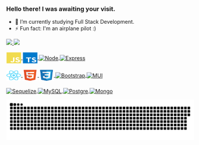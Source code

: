 ### Hello there! I was awaiting your visit.


- 🌱 I’m currently studying Full Stack Development.
- ⚡ Fun fact: I'm an airplane pilot :)

<div>
  <a href="https://github.com/Leonardo-Meirelles">
  <img height="180em" src="https://github-readme-stats.vercel.app/api?username=Leonardo-Meirelles&show_icons=true&theme=synthwave&include_all_commits=true&count_private=true"/>
  <img height="180em" src="https://github-readme-stats.vercel.app/api/top-langs/?username=Leonardo-Meirelles&layout=compact&langs_count=7&theme=synthwave"/>
</div>
<div style="display: inline_block"><br>
  <img align="center" alt="Js" height="30" width="40" src="https://raw.githubusercontent.com/devicons/devicon/master/icons/javascript/javascript-plain.svg">
  <img align="center" alt="Ts" height="30" width="40" src="https://raw.githubusercontent.com/devicons/devicon/master/icons/typescript/typescript-plain.svg"> 
  <img align="center" alt="Node" height="30" width="40" src="https://cdn.jsdelivr.net/gh/devicons/devicon/icons/nodejs/nodejs-original.svg" />
  <img align="center" alt="Express" height="30" width="40" src="https://cdn.jsdelivr.net/gh/devicons/devicon/icons/express/express-original.svg" />
  <br/>
  <br/>
  <img align="center" alt="React" height="30" width="40" src="https://raw.githubusercontent.com/devicons/devicon/master/icons/react/react-original.svg">
  <img align="center" alt="HTML" height="30" width="40" src="https://raw.githubusercontent.com/devicons/devicon/master/icons/html5/html5-original.svg">
  <img align="center" alt="CSS" height="30" width="40" src="https://raw.githubusercontent.com/devicons/devicon/master/icons/css3/css3-original.svg">
  <img align="center" alt="Bootstrap" height="30" width="40" src="https://cdn.jsdelivr.net/gh/devicons/devicon/icons/bootstrap/bootstrap-plain.svg" />
  <img align="center" alt="MUI" height="30" width="40" src="https://cdn.jsdelivr.net/gh/devicons/devicon/icons/materialui/materialui-original.svg" />
  <br/>
  <br/>
  <img align="center" alt="Sequelize" height="30" width="40" src="https://cdn.jsdelivr.net/gh/devicons/devicon/icons/sequelize/sequelize-plain.svg" />
  <img align="center" alt="MySQL" height="30" width="40" src="https://cdn.jsdelivr.net/gh/devicons/devicon/icons/mysql/mysql-original.svg" />
  <img align="center" alt="Postgre" height="30" width="40" src="https://cdn.jsdelivr.net/gh/devicons/devicon/icons/postgresql/postgresql-original.svg" />
  <img align="center" alt="Mongo" height="30" width="40" src="https://cdn.jsdelivr.net/gh/devicons/devicon/icons/mongodb/mongodb-original.svg" /> 

</div>

<div>
 
 ![Snake animation](https://github.com/Leonardo-Meirelles/Leonardo-Meirelles/blob/output/github-contribution-grid-snake.svg)

</div>
